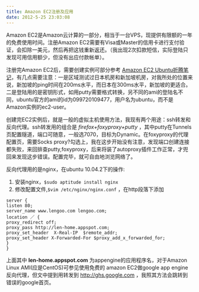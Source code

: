 ```yaml
---
title: Amazon EC2注册及应用 
date: 2012-5-25 23:03:08
---
```


Amazon EC2是Amazon云计算的一部分，相当于一台VPS，现提供有限额的一年的免费使用时间。注册Amazon EC2需要有Visa或Master的信用卡进行支付验证，会扣除一美元，然后再把这钱重新返还。（我出现2次扣款短信，实际登陆只发现可用信用额少，但没有出应付款帐单）。

注册完Amazon EC2后，需要创建实例可部分参考 [Amazon EC2 Ubuntu折腾笔记](http://lanhl.com/2011-amazon-ec2-ubuntu-lamp-wordpress.html)，有几点需要注意：一是区域测试过日本机房和新加坡机房，对我所处的位置来说，新加坡的ping时间在200ms水平，而日本在300ms水平，新加坡的更适合。二是登陆用的是密钥形式，如用putty需要格式转换，另不同的ami的登陆名不同，ubuntu官方的ami的id为099720109477，用户名为ubuntu，而不是Amazon实例的ec2-user。

<!-- more -->

创建完EC2实例后，就是一般的虚拟主机使用方法，我现有两个用途：ssh转发和反向代理。ssh转发用的组合是 *firefox+foxyproxy+putty* ，其中putty在Tunnels页配置隧道，端口可随意，一般选7070，目标为Dynamic。在foxyproxy的代理配置页，需要Socks proxy?勾选上，我在这步开始没有注意，发现端口创建连接都失败，来回排查putty,foxyproxy，后来将装了autoproxy插件工作正常，才兜回来发现这步错误。配置完毕，就可自由地浏览网络了。

反向代理用的是nginx，在ubuntu 10.04.2下的操作:
1. 安装nginx，`$sudo aptitude install nginx`
2. 修改配置文件,`$vim /etc/nginx/nginx.conf` ，在http段落下添加
```
server {
listen 80;
server_name www.lengoo.com lengoo.com;
location ／ {
proxy_redirect off;
proxy_pass http://len-home.appspot.com;
proxy_set_header  X-Real-IP  $remote_addr;
proxy_set_header X-Forwarded-For $proxy_add_x_forwarded_for;
}
}
```

上面其中 **len-home.appspot.com** 为appengine的应用程序名，对于Amazon Linux AMI(应是CentOS)可参见使用免费的 amazon EC2做google app engine反向代理，但文中提到用转发到 http://ghs.google.com ，我照其方法会跳转到错误的google首页。

